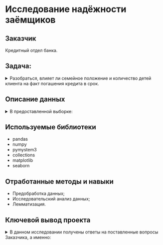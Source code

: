# Исследование надёжности заёмщиков
## Заказчик
Кредитный отдел банка.
## Задача:

<details><summary>Разобраться, влияет ли семейное положение и количество детей клиента на факт погашения кредита в срок.</summary>
  
>В ходе исследования необходимо ответить на следующие вопросы:
>- Есть ли зависимость между количеством детей и возвратом кредита в срок?
>- Есть ли зависимость между семейным положением и возвратом кредита в срок?
>- Есть ли зависимость между уровнем дохода и возвратом кредита в срок?
>- Как разные цели кредита влияют на его возврат в срок?

</details>
  
## Описание данных
<details><summary>В предоставленной выборке:</summary>
  
|Признаки|Интерпретация|
|:--- |:----------- |
|`children`| — количество детей в семье|
|`days_employed`| — общий трудовой стаж в днях|
|`dob_years`| — возраст клиента в годах|
|`education`| — уровень образования клиента|
|`education_id`| — идентификатор уровня образования|
|`family_status`| — семейное положение|
|`family_status_id`| — идентификатор семейного положения|
|`gender`| — пол клиента|
|`income_type`| — тип занятости|
|`debt`| — имел ли задолженность по возврату кредитов|
|`total_income`| — ежемесячный доход|
|`purpose`| — цель получения кредита|

Результаты исследования будут учтены при построении модели кредитного *скоринга* — специальной системы,\
которая оценивает способность потенциального заёмщика вернуть кредит банку.
</details>

## Используемые библиотеки
* pandas
* numpy
* pymystem3
* collections
* matplotlib
* seaborn
## Отработанные методы и навыки
* Предобработка данных;
* Исследовательский анализ данных;
* Лемматизация.
## Ключевой вывод проекта

<details><summary>В данном исследовании получены ответы на поставленные вопросы Заказчика, а именно:</summary>

|Вопросы|Выводы|
|:--- |:----------- |
|<ul><li>Есть ли зависимость между наличием детей и возвратом кредита в срок?</li><li>Есть ли зависимость между семейным положением и возвратом кредита в срок?</li><li>Есть ли зависимость между уровнем дохода и возвратом кредита в срок?</li><li>Как разные цели кредита влияют на его возврат в срок?</li></ul>|Подводя итоги, проделанной работы над исследованием надежности заемщиков, можно убедиться в том, что с наибольшей вероятностью не выплатят кредит в срок:<ul><li>семьи с одним или двумя детьми,</li><li>не вступившие в брак или состоящие в гражданском браке клиенты,</li><li>клиенты со средним уровнем достатка, от 100001 до 200000 рублей, покупающие автомобиль.</li><li>клиенты в возрасте от 19 до 40</li><li>клиенты, имеющие начальное/незаконченное высшее/среднее образование</li><li>преимущественно мужчины</li></ul>Портрет идеального дисциплинированного клиента таков:<ul><li>Женщина с высшим образованием, работающая на госслужбе или вышедшая на пенсию, старше пятидесяти лет, с доходом свыше 200000, неимеющая детей и вдовствующая, покупающая недвижимость или занимающаяся коммерческой деятельностью.</li></ul>|
  
</details>
